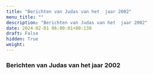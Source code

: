 ```yaml
---
title: "Berichten van Judas van het  jaar 2002"
menu_title: ""
description: "Berichten van Judas van het  jaar 2002"
date: 2024-02-01 06:00:01+00:130
draft: False
hidden: True
weight:
---
```

### Berichten van Judas van het  jaar 2002



